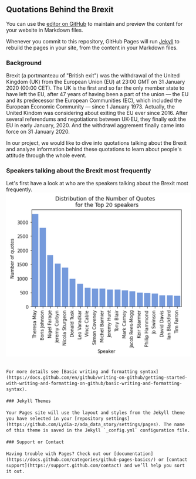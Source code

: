 ## Quotations Behind the Brexit

You can use the [editor on GitHub](https://github.com/Lydia-z/ada_data_story/edit/gh-pages/index.md) to maintain and preview the content for your website in Markdown files.

Whenever you commit to this repository, GitHub Pages will run [Jekyll](https://jekyllrb.com/) to rebuild the pages in your site, from the content in your Markdown files.

### Background

Brexit (a portmanteau of "British exit") was the withdrawal of the United Kingdom (UK) from the European Union (EU) at 23:00 GMT on 31 January 2020 (00:00 CET). The UK is the first and so far the only member state to have left the EU, after 47 years of having been a part of the union — the EU and its predecessor the European Communities (EC), which included the European Economic Community — since 1 January 1973. Actually, the United Kindom was considering about exiting the EU ever since 2016. After several referendums and negotiations between UK-EU, they finally exit the EU in early January, 2020. And the withdrawl aggrement finally came into force on 31 January 2020. 

In our project, we would like to dive into quotations talking about the Brexit and analyze information behind these quotations to learn about people's attitude through the whole event.

### Speakers talking about the Brexit most frequently

Let's first have a look at who are the speakers talking about the Brexit most frequently.
![Image](https://github.com/Lydia-z/ada_data_story/blob/gh-pages/_includes/Speaker.PNG)
```

For more details see [Basic writing and formatting syntax](https://docs.github.com/en/github/writing-on-github/getting-started-with-writing-and-formatting-on-github/basic-writing-and-formatting-syntax).

### Jekyll Themes

Your Pages site will use the layout and styles from the Jekyll theme you have selected in your [repository settings](https://github.com/Lydia-z/ada_data_story/settings/pages). The name of this theme is saved in the Jekyll `_config.yml` configuration file.

### Support or Contact

Having trouble with Pages? Check out our [documentation](https://docs.github.com/categories/github-pages-basics/) or [contact support](https://support.github.com/contact) and we’ll help you sort it out.

